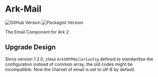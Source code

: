 # Ark-Mail

![GitHub Version](https://img.shields.io/github/release/sinri/Ark-Mail.svg)
![Packagist Version](https://img.shields.io/packagist/v/sinri/Ark-Mail.svg)

The Email Component for Ark 2

## Upgrade Design

Since version 1.2.0, class `ArkSMTPMailerConfig` defined to standardise the configuration instead of common array,
the old codes might be incompatible.
Now the charset of email is set to utf-8 by default.